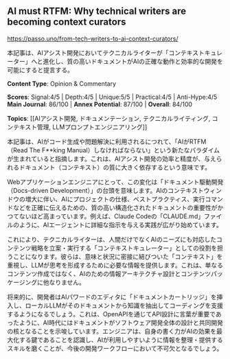 ## AI must RTFM: Why technical writers are becoming context curators

https://passo.uno/from-tech-writers-to-ai-context-curators/

本記事は、AIアシスト開発においてテクニカルライターが「コンテキストキュレーター」へと進化し、質の高いドキュメントがAIの正確な動作と効率的な開発を可能にすると提言する。

**Content Type**: Opinion & Commentary

**Scores**: Signal:4/5 | Depth:4/5 | Unique:5/5 | Practical:4/5 | Anti-Hype:4/5
**Main Journal**: 86/100 | **Annex Potential**: 87/100 | **Overall**: 84/100

**Topics**: [[AIアシスト開発, ドキュメンテーション, テクニカルライティング, コンテキスト管理, LLMプロンプトエンジニアリング]]

本記事は、AIがコード生成や問題解決に利用されるにつれて、「AIがRTFM（Read The F\*\*king Manual）しなければならない」という新たなパラダイムが生まれていると指摘します。これは、AIアシスト開発の効率と精度が、与えられるドキュメント（コンテキスト）の質に大きく依存するという意味です。

Webアプリケーションエンジニアにとって、この変化は「ドキュメント駆動開発（Docs-driven Development）」の台頭を意味します。AIのコンテキストウィンドウの増大に伴い、AIにプロジェクトの仕様、ベストプラクティス、実行コマンドなどを正確に伝えるための、質の高い構造化されたドキュメントの重要性がかつてないほど高まっています。例えば、Claude Codeの「CLAUDE.md」ファイルのように、AIエージェントに詳細な指示を与える実践が広がり始めています。

これにより、テクニカルライターは、人間だけでなくAIのニーズにも対応したコンテンツ戦略を立案・実行する「コンテキストキュレーター」としての役割を担うことになります。彼らは、意味と状況に密接に結びついた「コンテキスト」を重視し、LLMが思考を形成するために必要な情報を提供します。これは、単なるコンテンツ作成ではなく、AIのための情報アーキテクチャ設計とコンテンツパッケージングに他なりません。

将来的に、開発者はAIパワードのエディタに「ドキュメントカートリッジ」を挿入し、ローカルLLMがそのドキュメントから知識を抽出してコーディングを支援するようになるでしょう。これは、OpenAPIを通じてAPI設計に言葉が重要であったように、AI時代にはドキュメントがソフトウェア開発全体の設計と共同開発の核となることを示唆しています。エンジニアは、自身の書く力がAIの効果を最大化する鍵であることを認識し、AIが利用しやすいように情報を整理・提供するスキルを磨くことが、今後の開発ワークフローにおいて不可欠となるでしょう。